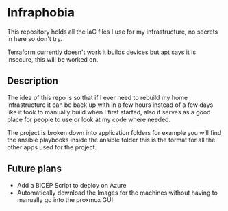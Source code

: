 # Infraphobia

This repository holds all the IaC files I use for my infrastructure, no secrets in here so don't try.

Terraform currently doesn't work it builds devices but apt says it is insecure, this will be worked on.

## Description

The idea of this repo is so that if I ever need to rebuild my home infrastructure it can be back up with in a few hours instead of a few days like it took to manually build when I first started, also it serves as a good place for people to use or look at my code where needed.

The project is broken down into application folders for example you will find the ansible playbooks inside the ansible folder this is the format for all the other apps used for the project.

## Future plans

- Add a BICEP Script to deploy on Azure 
- Automatically download the Images for the machines without having to manually go into the proxmox GUI

